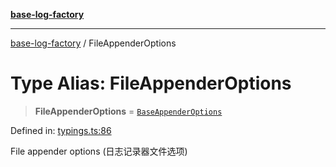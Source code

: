 [**base-log-factory**](../index.md)

***

[base-log-factory](../index.md) / FileAppenderOptions

# Type Alias: FileAppenderOptions

> **FileAppenderOptions** = [`BaseAppenderOptions`](BaseAppenderOptions.md)

Defined in: [typings.ts:86](https://github.com/fengxinming/log-base/blob/a5fb852e6e988415aefb3bad08caae82eaa58e63/src/typings.ts#L86)

File appender options (日志记录器文件选项)
